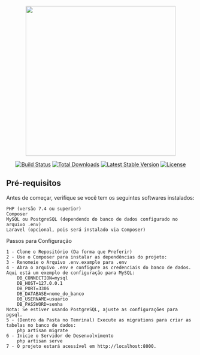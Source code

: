 <p align="center"><a href="https://laravel.com" target="_blank"><img src="https://raw.githubusercontent.com/laravel/art/master/logo-lockup/5%20SVG/2%20CMYK/1%20Full%20Color/laravel-logolockup-cmyk-red.svg" width="400"></a></p>

<p align="center">
<a href="https://travis-ci.org/laravel/framework"><img src="https://travis-ci.org/laravel/framework.svg" alt="Build Status"></a>
<a href="https://packagist.org/packages/laravel/framework"><img src="https://img.shields.io/packagist/dt/laravel/framework" alt="Total Downloads"></a>
<a href="https://packagist.org/packages/laravel/framework"><img src="https://img.shields.io/packagist/v/laravel/framework" alt="Latest Stable Version"></a>
<a href="https://packagist.org/packages/laravel/framework"><img src="https://img.shields.io/packagist/l/laravel/framework" alt="License"></a>
</p>

## Pré-requisitos

Antes de começar, verifique se você tem os seguintes softwares instalados:

    PHP (versão 7.4 ou superior)
    Composer
    MySQL ou PostgreSQL (dependendo do banco de dados configurado no arquivo .env)
    Laravel (opcional, pois será instalado via Composer)
Passos para Configuração

    1 - Clone o Repositório (Da forma que Preferir)
    2 - Use o Composer para instalar as dependências do projeto:
    3 - Renomeie o Arquivo .env.example para .env 
    4 - Abra o arquivo .env e configure as credenciais do banco de dados. Aqui está um exemplo de configuração para MySQL:
        DB_CONNECTION=mysql
        DB_HOST=127.0.0.1
        DB_PORT=3306
        DB_DATABASE=nome_do_banco
        DB_USERNAME=usuario
        DB_PASSWORD=senha
    Nota: Se estiver usando PostgreSQL, ajuste as configurações para pgsql.
    5 - (Dentro da Pasta no Temrinal) Execute as migrations para criar as tabelas no banco de dados:
        php artisan migrate
    6 - Inicie o Servidor de Desenvolvimento
        php artisan serve
    7 - O projeto estará acessível em http://localhost:8000.

